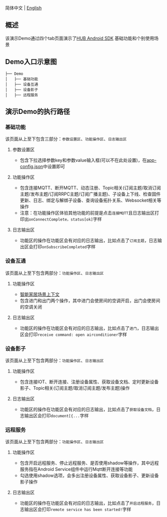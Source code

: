 简体中文 | [English](docs/en/README.md)

## 概述

该演示Demo通过四个tab页面演示了[HUB Android SDK](../hub-device-android) 基础功能和个别使用场景
## Demo入口示意图
```
├── Demo
│   ├── 基础功能
│   ├── 设备互通
│   ├── 设备影子
│   ├── 远程服务
```

## 演示Demo的执行路径
### 基础功能
该页面从上至下包含三部分：`参数设置区`、`功能操作区`、`日志输出区`
1. 参数设置区
    * 包含下拉选择参数key和参数value输入框(可以不在此处设置)，在[app-config.json](src/main/assets/app-config.json)中设置即可
2. 功能操作区
    * 包含连接MQTT、断开MQTT、动态注册、Topic相关(订阅主题/取消订阅主题/发布主题/订阅RRPC主题/订阅广播主题)、子设备上下线、检查固件更新、日志、绑定与解绑子设备、查询设备拓扑关系、Websocket相关等操作
    * 注意：在功能操作区体验其他功能的前提是点击`连接MQTT`且日志输出区打印出`onConnectComplete，status[ok]`字样

3. 日志输出区
    * 功能区的操作在功能区会有对应的日志输出，比如点击了`订阅主题`，日志输出区会打印`onSubscribeCompleted`字样

### 设备互通
该页面从上至下包含两部分：`功能操作区`、`日志输出区`
1. 功能操作区
    * [智能家居场景上下文](https://cloud.tencent.com/document/product/634/11913)
    * 包含进门和出门两个操作，其中进门会使房间的空调开启，出门会使房间的空调关闭

2. 日志输出区
    * 功能区的操作在功能区会有对应的日志输出，比如点击了`进门`，日志输出区会打印`receive command: open airconditioner`字样

### 设备影子
该页面从上至下包含两部分：`功能操作区`、`日志输出区`
1. 功能操作区
    * 包含连接IOT、断开连接、注册设备属性、获取设备文档、定时更新设备影子、Topic相关(订阅主题/取消订阅主题/发布主题)操作

2. 日志输出区
    * 功能区的操作在功能区会有对应的日志输出，比如点击了`获取设备文档`，日志输出区会打印`document[{...`字样


### 远程服务
该页面从上至下包含两部分：`功能操作区`、`日志输出区`
1. 功能操作区
    * 包含开启远程服务、停止远程服务、是否使用shadow等操作，其中远程服务指在Android Service组件中运行Mqtt断开连接等功能
    * 勾选使用shadow选项，会多出注册设备属性、获取设备影子、更新设备影子操作

2. 日志输出区
    * 功能区的操作在功能区会有对应的日志输出，比如点击了`开启远程服务`，日志输出区会打印`remote service has been started!`字样
